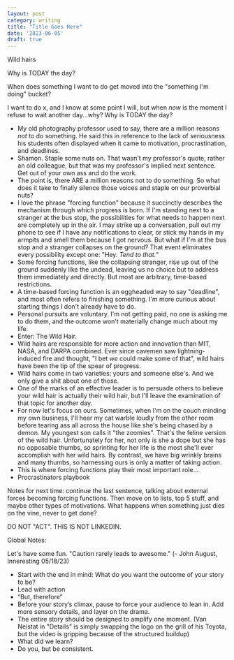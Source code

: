 ```yaml
---
layout: post
category: writing
title: "Title Goes Here"
date: '2023-06-05'
draft: true
---
```



Wild hairs

Why is TODAY the day?

When does something I want to do get moved into the "something I'm doing" bucket?

I want to do x, and I know at some point I will, but when _now_ is the moment I refuse to wait another day...why? Why is TODAY the day?

- My old photography professor used to say, there are a million reasons _not_ to do something. He said this in reference to the lack of seriousness his students often displayed when it came to motivation, procrastination, and deadlines.
- Shamon. Staple some nuts on. That wasn't my professor's quote, rather an old colleague, but that was my professor's implied next sentence. Get out of your own ass and do the work.
- The point is, there ARE a million reasons not to do something. So what does it take to finally silence those voices and staple on our proverbial nuts? 
- I love the phrase "forcing function" because it succinctly describes the mechanism through which progress is born. If I'm standing next to a stranger at the bus stop, the possibilities for what needs to happen next are completely up in the air. I may strike up a conversation, pull out my phone to see if I have any notifications to clear, or stick my hands in my armpits and smell them because I got nervous. But what if I'm at the bus stop and a stranger collapses on the ground? That event eliminates every possibility except one: "Hey. _Tend to that._"
- Some forcing functions, like the collapsing stranger, rise up out of the ground suddenly like the undead, leaving us no choice but to address them immediately and directly. But most are arbitrary, time-based restrictions. 
- A time-based forcing function is an eggheaded way to say "deadline", and most often refers to finishing something. I'm more curious about starting things I don't already have to do.
- Personal pursuits are voluntary. I'm not getting paid, no one is asking me to do them, and the outcome won't materially change much about my life. 
- Enter: The Wild Hair. 
- Wild hairs are responsible for more action and innovation than MIT, NASA, and DARPA combined. Ever since cavemen saw lightning-induced fire and thought, "I bet _we_ could make some of that", wild hairs have been the tip of the spear of progress.
- Wild hairs come in two varieties: yours and someone else's. And we only give a shit about one of those. 
- One of the marks of an effective leader is to persuade others to believe your wild hair is actually their wild hair, but I'll leave the examination of that topic for another day.
- For now let's focus on ours. Sometimes, when I'm on the couch minding my own business, I'll hear my cat warble loudly from the other room before tearing ass all across the house like she's being chased by a demon. My youngest son calls it "the zoomies". That's the feline version of the wild hair. Unfortunately for her, not only is she a dope but she has no opposable thumbs, so sprinting for her life is the most she'll ever accomplish with her wild hairs. By contrast, we have big wrinkly brains and many thumbs, so harnessing ours is only a matter of taking action.
- This is where forcing functions play their most important role...
- Procrastinators playbook

Notes for next time: continue the last sentence, talking about external forces becoming forcing functions. Then move on to lists, top 5 stuff, and maybe other types of motivations. What happens when something just dies on the vine, never to get done?


DO NOT "ACT". THIS IS NOT LINKEDIN.

Global Notes:

Let's have some fun. "Caution rarely leads to awesome." (- John August, Inneresting 05/18/23)

- Start with the end in mind: What do you want the outcome of your story to be?
- Lead with action
- “But, therefore”
- Before your story’s climax, pause to force your audience to lean in. Add more sensory details, and layer on the drama.
- The entire story should be designed to amplify one moment. (Van Neistat in "Details" is simply swapping the logo on the grill of his Toyota, but the video is gripping because of the structured buildup)
- What did we learn?
- Do you, but be consistent.
